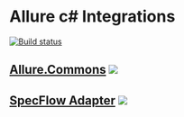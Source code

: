# Allure c# Integrations
[![Build status](https://ci.appveyor.com/api/projects/status/j1njrq08kxsbiyxf?svg=true)](https://ci.appveyor.com/project/Bakanych/allure-csharp)

## [Allure.Commons](https://github.com/allure-framework/allure-csharp/wiki/Allure.Commons)  [![](http://img.shields.io/nuget/v/Allure.Commons.svg?style=flat)](https://www.nuget.org/packages/Allure.Commons)

## [SpecFlow Adapter](https://github.com/allure-framework/allure-csharp/wiki/SpecFlow-Adapter)  [![](http://img.shields.io/nuget/v/SpecFlow.Allure.svg?style=flat)](https://www.nuget.org/packages/SpecFlow.Allure)
